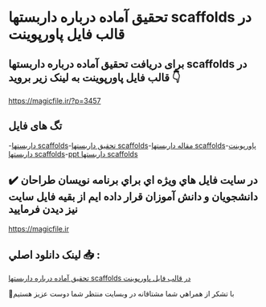 # تحقیق آماده درباره داربستها scaffolds در قالب فایل پاورپوینت

## برای دریافت تحقیق آماده درباره داربستها scaffolds در قالب فایل پاورپوینت به لینک زیر بروید 👇

https://magicfile.ir/?p=3457

## تگ های فایل

-[داربستها scaffolds](https://magicfile.ir/product/%d8%aa%d8%ad%d9%82%db%8c%d9%82-%d8%af%d8%a7%d8%b1%d8%a8%d8%b3%d8%aa%d9%87%d8%a7-scaffolds-%d8%af%d8%b1-%d9%81%d8%a7%db%8c%d9%84-%d9%be%d8%a7%d9%88%d8%b1%d9%be%d9%88%db%8c%d9%86%d8%aa/)-[تحقیق داربستها scaffolds](https://magicfile.ir/product/%d8%aa%d8%ad%d9%82%db%8c%d9%82-%d8%af%d8%a7%d8%b1%d8%a8%d8%b3%d8%aa%d9%87%d8%a7-scaffolds-%d8%af%d8%b1-%d9%81%d8%a7%db%8c%d9%84-%d9%be%d8%a7%d9%88%d8%b1%d9%be%d9%88%db%8c%d9%86%d8%aa/)-[مقاله داربستها scaffolds](https://magicfile.ir/product/%d8%aa%d8%ad%d9%82%db%8c%d9%82-%d8%af%d8%a7%d8%b1%d8%a8%d8%b3%d8%aa%d9%87%d8%a7-scaffolds-%d8%af%d8%b1-%d9%81%d8%a7%db%8c%d9%84-%d9%be%d8%a7%d9%88%d8%b1%d9%be%d9%88%db%8c%d9%86%d8%aa/)-[پاورپوینت داربستها scaffolds](https://magicfile.ir/product/%d8%aa%d8%ad%d9%82%db%8c%d9%82-%d8%af%d8%a7%d8%b1%d8%a8%d8%b3%d8%aa%d9%87%d8%a7-scaffolds-%d8%af%d8%b1-%d9%81%d8%a7%db%8c%d9%84-%d9%be%d8%a7%d9%88%d8%b1%d9%be%d9%88%db%8c%d9%86%d8%aa/)-[ppt داربستها scaffolds](https://magicfile.ir/product/%d8%aa%d8%ad%d9%82%db%8c%d9%82-%d8%af%d8%a7%d8%b1%d8%a8%d8%b3%d8%aa%d9%87%d8%a7-scaffolds-%d8%af%d8%b1-%d9%81%d8%a7%db%8c%d9%84-%d9%be%d8%a7%d9%88%d8%b1%d9%be%d9%88%db%8c%d9%86%d8%aa/)

## ✔️ در سايت فايل هاي ويژه اي براي برنامه نويسان طراحان دانشجويان و دانش آموزان قرار داده ايم از بقيه فايل سايت نيز ديدن فرماييد

https://magicfile.ir


## لينک دانلود اصلي 📥 :

[تحقیق آماده درباره داربستها scaffolds در قالب فایل پاورپوینت](https://magicfile.ir/product/%d8%aa%d8%ad%d9%82%db%8c%d9%82-%d8%af%d8%a7%d8%b1%d8%a8%d8%b3%d8%aa%d9%87%d8%a7-scaffolds-%d8%af%d8%b1-%d9%81%d8%a7%db%8c%d9%84-%d9%be%d8%a7%d9%88%d8%b1%d9%be%d9%88%db%8c%d9%86%d8%aa/) 


🙏با تشکر از همراهي شما مشتاقانه در وبسایت منتظر شما دوست عزیز هستیم

